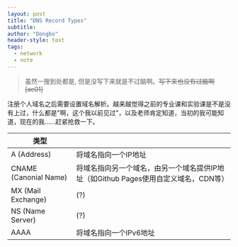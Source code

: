 ```yaml
---
layout: post
title: "DNS Record Types"
subtitle: 
author: "Dongbo"
header-style: text
tags:
  - network
  - note
---
```


> 虽然一搜到处都是, 但是没写下来就是不过脑啊。~~写下来也没有过脑啊[ac01]~~

注册个人域名之后需要设置域名解析。越来越觉得之前的专业课和实验课是不是没有上过，什么都是"啊，这个我以前见过"，以及老师肯定知道，当初的我可能知道，现在的我......赶紧抢救一下。

| 类型  |     |
| --- | --- | 
| A (Address)    |  将域名指向一个IP地址     |
| CNAME (Canonial Name) | 将域名指向另一个域名，由另一个域名提供IP地址（如Github Pages使用自定义域名，CDN等）| 
| MX (Mail Exchange) | (?) |
| NS (Name Server) | (?) | 
| AAAA | 将域名指向一个IPv6地址 | 
